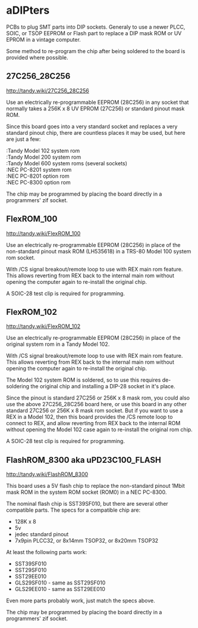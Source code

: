 # aDIPters
PCBs to plug SMT parts into DIP sockets. Generaly to use a newer PLCC, SOIC, or TSOP EEPROM or Flash part to replace a DIP mask ROM or UV EPROM in a vintage computer.

Some method to re-program the chip after being soldered to the board is provided where possible.

## 27C256_28C256
http://tandy.wiki/27C256_28C256

Use an electrically re-programmable EEPROM (28C256) in any socket that normally takes a 256K x 8 UV EPROM (27C256) or standard pinout mask ROM.

Since this board goes into a very standard socket and replaces a very standard pinout chip, there are countless places it may be used, but here are just a few:

:Tandy Model 102 system rom  
:Tandy Model 200 system rom  
:Tandy Model 600 system roms (several sockets)  
:NEC PC-8201 system rom  
:NEC PC-8201 option rom  
:NEC PC-8300 option rom

The chip may be programmed by placing the board directly in a programmers' zif socket.

## FlexROM_100
http://tandy.wiki/FlexROM_100

Use an electrically re-programmable EEPROM (28C256) in place of the non-standard pinout mask ROM (LH535618) in a TRS-80 Model 100 system rom socket.

With /CS signal breakout/remote loop to use with REX main rom feature. This allows reverting from REX back to the internal main rom without opening the computer again to re-install the original chip.

A SOIC-28 test clip is required for programming.

## FlexROM_102
http://tandy.wiki/FlexROM_102

Use an electrically re-programmable EEPROM (28C256) in place of the original system rom in a Tandy Model 102.

With /CS signal breakout/remote loop to use with REX main rom feature. This allows reverting from REX back to the internal main rom without opening the computer again to re-install the original chip.

The Model 102 system ROM is soldered, so to use this requires de-soldering the original chip and installing a DIP-28 socket in it's place.

Since the pinout is standard 27C256 or 256K x 8 mask rom, you could also use the above 27C256_28C256 board here, or use this board in any other standard 27C256 or 256K x 8 mask rom socket. But if you want to use a REX in a Model 102, then this board provides the /CS remote loop to connect to REX, and allow reverting from REX back to the internal ROM without opening the Model 102 case again to re-install the original rom chip.

A SOIC-28 test clip is required for programming.

## FlashROM_8300 aka uPD23C100_FLASH
http://tandy.wiki/FlashROM_8300

This board uses a 5V flash chip to replace the non-standard pinout 1Mbit mask ROM in the system ROM socket (ROM0) in a NEC PC-8300.

The nominal flash chip is SST39SF010, but there are several other compatible parts. The specs for a compatible chip are:
* 128K x 8
* 5v
* jedec standard pinout
* 7x9pin PLCC32, or 8x14mm TSOP32, or 8x20mm TSOP32

At least the following parts work:
* SST39SF010
* SST29SF010
* SST29EE010
* GLS29SF010 - same as SST29SF010
* GLS29EE010 - same as SST29EE010

Even more parts probably work, just match the specs above.

The chip may be programmed by placing the board directly in a programmers' zif socket.
